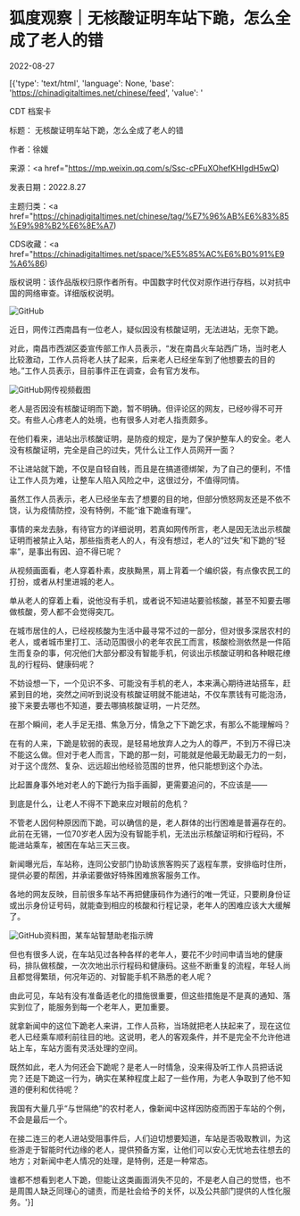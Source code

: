 # 狐度观察｜无核酸证明车站下跪，怎么全成了老人的错

2022-08-27

[{'type': 'text/html', 'language': None, 'base': 'https://chinadigitaltimes.net/chinese/feed', 'value': '

CDT 档案卡

标题： 无核酸证明车站下跪，怎么全成了老人的错

作者：徐媛

来源：<a href="https://mp.weixin.qq.com/s/Ssc-cPFuXOhefKHIgdH5wQ)

发表日期：2022.8.27

主题归类：<a href="https://chinadigitaltimes.net/chinese/tag/%E7%96%AB%E6%83%85%E9%98%B2%E6%8E%A7)

CDS收藏：<a href="https://chinadigitaltimes.net/space/%E5%85%AC%E6%B0%91%E9%A6%86)

版权说明：该作品版权归原作者所有。中国数字时代仅对原作进行存档，以对抗中国的网络审查。详细版权说明。





![GitHub](https://chinadigitaltimes.net/chinese/files/2022/08/post-686243-630a45fdd6d73.)

近日，网传江西南昌有一位老人，疑似因没有核酸证明，无法进站，无奈下跪。

对此，南昌市西湖区委宣传部工作人员表示，“发在南昌火车站西广场，当时老人比较激动，工作人员将老人扶了起来，后来老人已经坐车到了他想要去的目的地。”工作人员表示，目前事件正在调查，会有官方发布。

![GitHub](https://chinadigitaltimes.net/chinese/files/2022/08/post-686243-630a45ff305d5.)网传视频截图

老人是否因没有核酸证明而下跪，暂不明确。但评论区的网友，已经吵得不可开交。有些人心疼老人的处境，也有很多人对老人指责颇多。

在他们看来，进站出示核酸证明，是防疫的规定，是为了保护整车人的安全。老人没有核酸证明，完全是自己的过失，凭什么让工作人员网开一面？

不让进站就下跪，不仅是自轻自贱，而且是在搞道德绑架，为了自己的便利，不惜让工作人员为难，让整车人陷入风险之中，这很过分，不值得同情。

虽然工作人员表示，老人已经坐车去了想要的目的地，但部分愤怒网友还是不依不饶，认为疫情防控，没有特例，不能“谁下跪谁有理”。

事情的来龙去脉，有待官方的详细说明，若真如网传所言，老人是因无法出示核酸证明而被禁止入站，那些指责老人的人，有没有想过，老人的“过失”和下跪的“轻率”，是事出有因、迫不得已呢？

从视频画面看，老人穿着朴素，皮肤黝黑，肩上背着一个编织袋，有点像农民工的打扮，或者从村里进城的老人。

单从老人的穿着上看，说他没有手机，或者说不知进站要验核酸，甚至不知要去哪做核酸，旁人都不会觉得突兀。

在城市居住的人，已经视核酸为生活中最寻常不过的一部分，但对很多深居农村的老人，或者城市里打工、活动范围很小的老年农民工而言，核酸检测依然是一件陌生而复杂的事，何况他们大部分都没有智能手机，何谈出示核酸证明和各种眼花缭乱的行程码、健康码呢？

不妨设想一下，一个见识不多、可能没有手机的老人，本来满心期待进站搭车，赶紧到目的地，突然之间听到说没有核酸证明就不能进站，不仅车票钱有可能泡汤，接下来要去哪也不知道，要去哪搞核酸证明，一片茫然。

在那个瞬间，老人手足无措、焦急万分，情急之下下跪乞求，有那么不能理解吗？

在有的人来，下跪是软弱的表现，是轻易地放弃人之为人的尊严，不到万不得已决不能这么做。但对于老人而言，下跪的那一刻，可能就是他最无助最无力的一刻，对于这个庞然、复杂、远远超出他经验范围的世界，他只能想到这个办法。

比起置身事外地对老人的下跪行为指手画脚，更需要追问的，不应该是——

到底是什么，让老人不得不下跪来应对眼前的危机？

不管老人因何种原因而下跪，可以确信的是，老人群体的出行困难是普遍存在的。此前在无锡，一位70岁老人因为没有智能手机，无法出示核酸证明和行程码，不能进站乘车，被困在车站三天三夜。

新闻曝光后，车站称，连同公安部门协助该旅客购买了返程车票，安排临时住所，提供必要的帮困，并承诺要做好特殊困难旅客服务工作。

各地的网友反映，目前很多车站不再把健康码作为通行的唯一凭证，只要刷身份证或出示身份证号码，就能查到相应的核酸和行程记录，老年人的困难应该大大缓解了。

![GitHub](https://chinadigitaltimes.net/chinese/files/2022/08/post-686243-630a46012b0b7.)资料图，某车站智慧助老指示牌

但也有很多人说，在车站见过各种各样的老年人，要花不少时间申请当地的健康码，排队做核酸，一次次地出示行程码和健康码。这些不断重复的流程，年轻人尚且都觉得繁琐，何况年迈的、对智能手机不熟悉的老人呢？

由此可见，车站有没有准备适老化的措施很重要，但这些措施是不是真的通知、落实到位了，能服务到每一个老年人，更加重要。

就拿新闻中的这位下跪老人来讲，工作人员称，当场就把老人扶起来了，现在这位老人已经乘车顺利前往目的地。这说明，老人的客观条件，并不是完全不允许他进站上车，车站方面有灵活处理的空间。

既然如此，老人为何还会下跪呢？是老人一时情急，没来得及听工作人员把话说完？还是下跪这一行为，确实在某种程度上起了一些作用，为老人争取到了他不知道的便利和优待呢？

我国有大量几乎“与世隔绝”的农村老人，像新闻中这样因防疫而困于车站的个例，不会是最后一个。

在接二连三的老人进站受阻事件后，人们迫切想要知道，车站是否吸取教训，为这些游走于智能时代边缘的老人，提供预备方案，让他们可以安心无忧地去往想去的地方；对新闻中老人情况的处理，是特例，还是一种常态。

谁都不想看到老人下跪，但能让这类画面消失不见的，不是老人自己的觉悟，也不是周围人缺乏同理心的谴责，而是社会给予的关怀，以及公共部门提供的人性化服务。'}]